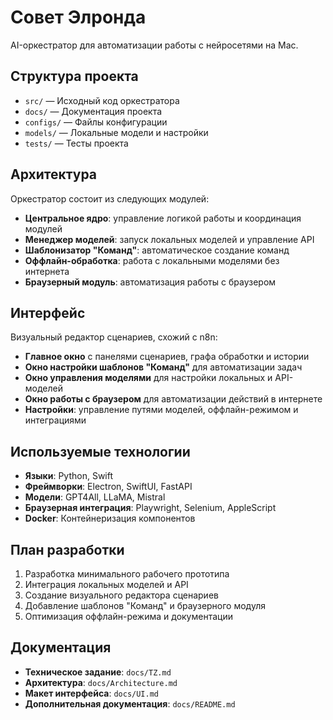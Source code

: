 # Совет Элронда
AI-оркестратор для автоматизации работы с нейросетями на Mac.

## Структура проекта
- `src/` — Исходный код оркестратора
- `docs/` — Документация проекта
- `configs/` — Файлы конфигурации
- `models/` — Локальные модели и настройки
- `tests/` — Тесты проекта

## Архитектура
Оркестратор состоит из следующих модулей:
- **Центральное ядро**: управление логикой работы и координация модулей
- **Менеджер моделей**: запуск локальных моделей и управление API
- **Шаблонизатор "Команд"**: автоматическое создание команд
- **Оффлайн-обработка**: работа с локальными моделями без интернета
- **Браузерный модуль**: автоматизация работы с браузером

## Интерфейс
Визуальный редактор сценариев, схожий с n8n:
- **Главное окно** с панелями сценариев, графа обработки и истории
- **Окно настройки шаблонов "Команд"** для автоматизации задач
- **Окно управления моделями** для настройки локальных и API-моделей
- **Окно работы с браузером** для автоматизации действий в интернете
- **Настройки**: управление путями моделей, оффлайн-режимом и интеграциями

## Используемые технологии
- **Языки**: Python, Swift
- **Фреймворки**: Electron, SwiftUI, FastAPI
- **Модели**: GPT4All, LLaMA, Mistral
- **Браузерная интеграция**: Playwright, Selenium, AppleScript
- **Docker**: Контейнеризация компонентов

## План разработки
1. Разработка минимального рабочего прототипа
2. Интеграция локальных моделей и API
3. Создание визуального редактора сценариев
4. Добавление шаблонов "Команд" и браузерного модуля
5. Оптимизация оффлайн-режима и документации

## Документация
- **Техническое задание**: `docs/TZ.md`
- **Архитектура**: `docs/Architecture.md`
- **Макет интерфейса**: `docs/UI.md`
- **Дополнительная документация**: `docs/README.md`
